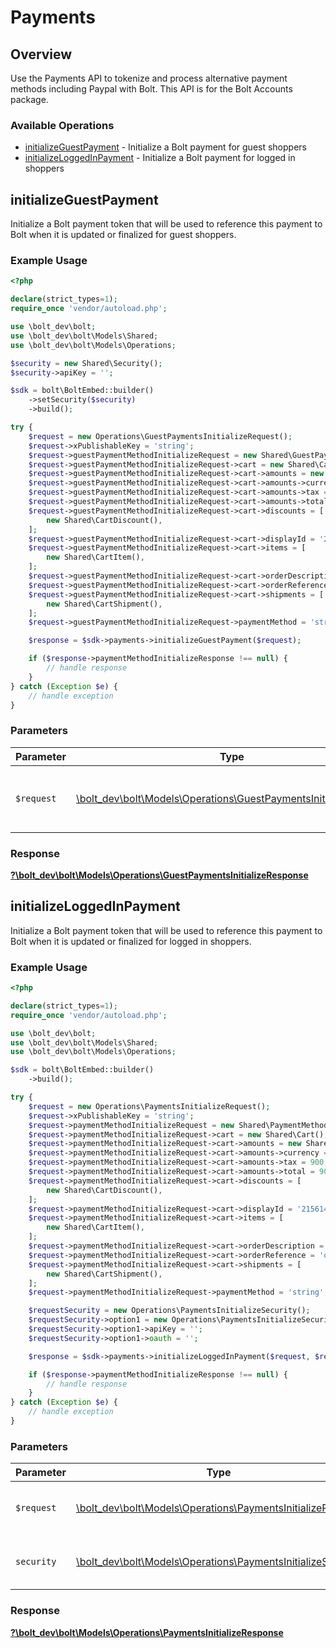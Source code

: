 # Payments


## Overview

Use the Payments API to tokenize and process alternative payment methods including Paypal with Bolt. This API is for the Bolt
Accounts package.


### Available Operations

* [initializeGuestPayment](#initializeguestpayment) - Initialize a Bolt payment for guest shoppers
* [initializeLoggedInPayment](#initializeloggedinpayment) - Initialize a Bolt payment for logged in shoppers

## initializeGuestPayment

Initialize a Bolt payment token that will be used to reference this payment to
Bolt when it is updated or finalized for guest shoppers.


### Example Usage

```php
<?php

declare(strict_types=1);
require_once 'vendor/autoload.php';

use \bolt_dev\bolt;
use \bolt_dev\bolt\Models\Shared;
use \bolt_dev\bolt\Models\Operations;

$security = new Shared\Security();
$security->apiKey = '';

$sdk = bolt\BoltEmbed::builder()
    ->setSecurity($security)
    ->build();

try {
    $request = new Operations\GuestPaymentsInitializeRequest();
    $request->xPublishableKey = 'string';
    $request->guestPaymentMethodInitializeRequest = new Shared\GuestPaymentMethodInitializeRequest();
    $request->guestPaymentMethodInitializeRequest->cart = new Shared\Cart();
    $request->guestPaymentMethodInitializeRequest->cart->amounts = new Shared\Amounts();
    $request->guestPaymentMethodInitializeRequest->cart->amounts->currency = 'USD';
    $request->guestPaymentMethodInitializeRequest->cart->amounts->tax = 900;
    $request->guestPaymentMethodInitializeRequest->cart->amounts->total = 900;
    $request->guestPaymentMethodInitializeRequest->cart->discounts = [
        new Shared\CartDiscount(),
    ];
    $request->guestPaymentMethodInitializeRequest->cart->displayId = '215614191';
    $request->guestPaymentMethodInitializeRequest->cart->items = [
        new Shared\CartItem(),
    ];
    $request->guestPaymentMethodInitializeRequest->cart->orderDescription = 'Order #1234567890';
    $request->guestPaymentMethodInitializeRequest->cart->orderReference = 'order_100';
    $request->guestPaymentMethodInitializeRequest->cart->shipments = [
        new Shared\CartShipment(),
    ];
    $request->guestPaymentMethodInitializeRequest->paymentMethod = 'string';

    $response = $sdk->payments->initializeGuestPayment($request);

    if ($response->paymentMethodInitializeResponse !== null) {
        // handle response
    }
} catch (Exception $e) {
    // handle exception
}
```

### Parameters

| Parameter                                                                                                                    | Type                                                                                                                         | Required                                                                                                                     | Description                                                                                                                  |
| ---------------------------------------------------------------------------------------------------------------------------- | ---------------------------------------------------------------------------------------------------------------------------- | ---------------------------------------------------------------------------------------------------------------------------- | ---------------------------------------------------------------------------------------------------------------------------- |
| `$request`                                                                                                                   | [\bolt_dev\bolt\Models\Operations\GuestPaymentsInitializeRequest](../../Models/Operations/GuestPaymentsInitializeRequest.md) | :heavy_check_mark:                                                                                                           | The request object to use for the request.                                                                                   |


### Response

**[?\bolt_dev\bolt\Models\Operations\GuestPaymentsInitializeResponse](../../Models/Operations/GuestPaymentsInitializeResponse.md)**


## initializeLoggedInPayment

Initialize a Bolt payment token that will be used to reference this payment to
Bolt when it is updated or finalized for logged in shoppers.


### Example Usage

```php
<?php

declare(strict_types=1);
require_once 'vendor/autoload.php';

use \bolt_dev\bolt;
use \bolt_dev\bolt\Models\Shared;
use \bolt_dev\bolt\Models\Operations;

$sdk = bolt\BoltEmbed::builder()
    ->build();

try {
    $request = new Operations\PaymentsInitializeRequest();
    $request->xPublishableKey = 'string';
    $request->paymentMethodInitializeRequest = new Shared\PaymentMethodInitializeRequest();
    $request->paymentMethodInitializeRequest->cart = new Shared\Cart();
    $request->paymentMethodInitializeRequest->cart->amounts = new Shared\Amounts();
    $request->paymentMethodInitializeRequest->cart->amounts->currency = 'USD';
    $request->paymentMethodInitializeRequest->cart->amounts->tax = 900;
    $request->paymentMethodInitializeRequest->cart->amounts->total = 900;
    $request->paymentMethodInitializeRequest->cart->discounts = [
        new Shared\CartDiscount(),
    ];
    $request->paymentMethodInitializeRequest->cart->displayId = '215614191';
    $request->paymentMethodInitializeRequest->cart->items = [
        new Shared\CartItem(),
    ];
    $request->paymentMethodInitializeRequest->cart->orderDescription = 'Order #1234567890';
    $request->paymentMethodInitializeRequest->cart->orderReference = 'order_100';
    $request->paymentMethodInitializeRequest->cart->shipments = [
        new Shared\CartShipment(),
    ];
    $request->paymentMethodInitializeRequest->paymentMethod = 'string';

    $requestSecurity = new Operations\PaymentsInitializeSecurity();
    $requestSecurity->option1 = new Operations\PaymentsInitializeSecurityOption1();
    $requestSecurity->option1->apiKey = '';
    $requestSecurity->option1->oauth = '';

    $response = $sdk->payments->initializeLoggedInPayment($request, $requestSecurity);

    if ($response->paymentMethodInitializeResponse !== null) {
        // handle response
    }
} catch (Exception $e) {
    // handle exception
}
```

### Parameters

| Parameter                                                                                                            | Type                                                                                                                 | Required                                                                                                             | Description                                                                                                          |
| -------------------------------------------------------------------------------------------------------------------- | -------------------------------------------------------------------------------------------------------------------- | -------------------------------------------------------------------------------------------------------------------- | -------------------------------------------------------------------------------------------------------------------- |
| `$request`                                                                                                           | [\bolt_dev\bolt\Models\Operations\PaymentsInitializeRequest](../../Models/Operations/PaymentsInitializeRequest.md)   | :heavy_check_mark:                                                                                                   | The request object to use for the request.                                                                           |
| `security`                                                                                                           | [\bolt_dev\bolt\Models\Operations\PaymentsInitializeSecurity](../../Models/Operations/PaymentsInitializeSecurity.md) | :heavy_check_mark:                                                                                                   | The security requirements to use for the request.                                                                    |


### Response

**[?\bolt_dev\bolt\Models\Operations\PaymentsInitializeResponse](../../Models/Operations/PaymentsInitializeResponse.md)**

